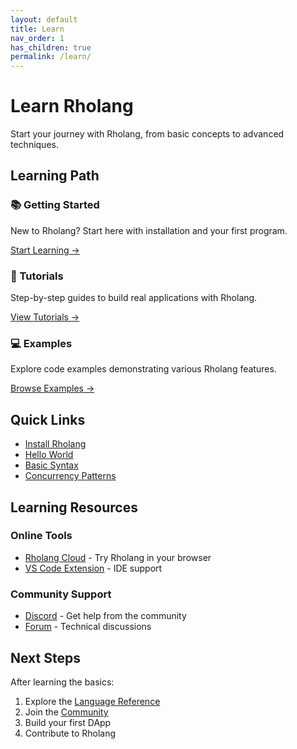 ```yaml
---
layout: default
title: Learn
nav_order: 1
has_children: true
permalink: /learn/
---
```


# Learn Rholang

Start your journey with Rholang, from basic concepts to advanced techniques.

## Learning Path

<div class="learning-cards">
  <div class="learning-card">
    <h3>📚 Getting Started</h3>
    <p>New to Rholang? Start here with installation and your first program.</p>
    <a href="getting-started/" class="card-link">Start Learning →</a>
  </div>

  <div class="learning-card">
    <h3>📖 Tutorials</h3>
    <p>Step-by-step guides to build real applications with Rholang.</p>
    <a href="tutorials/" class="card-link">View Tutorials →</a>
  </div>

  <div class="learning-card">
    <h3>💻 Examples</h3>
    <p>Explore code examples demonstrating various Rholang features.</p>
    <a href="examples/" class="card-link">Browse Examples →</a>
  </div>
</div>

## Quick Links

- [Install Rholang](getting-started/installation.html)
- [Hello World](getting-started/hello-world.html)
- [Basic Syntax](tutorials/basic-syntax.html)
- [Concurrency Patterns](examples/concurrency.html)

## Learning Resources

### Online Tools
- [Rholang Cloud](https://try-rholang-22.netlify.app/) - Try Rholang in your browser
- [VS Code Extension](https://marketplace.visualstudio.com/items?itemName=tgrospic.rholang) - IDE support

### Community Support
- [Discord](https://discord.gg/NWkQnfH) - Get help from the community
- [Forum](https://forum.rchain.coop) - Technical discussions

## Next Steps

After learning the basics:
1. Explore the [Language Reference](../reference/language/)
2. Join the [Community](../community/)
3. Build your first DApp
4. Contribute to Rholang